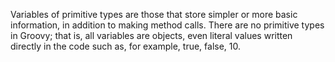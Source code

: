 Variables of primitive types are those that store simpler or more basic information, in addition to making method calls. There are no primitive types in Groovy; that is, all variables are objects, even literal values ​​written directly in the code such as, for example, true, false, 10.
